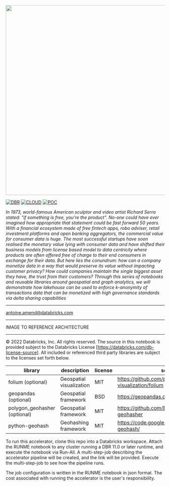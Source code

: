 <img src=https://d1r5llqwmkrl74.cloudfront.net/notebooks/fsi/fs-lakehouse-logo-transparent.png width="600px">

[![DBR](https://img.shields.io/badge/DBR-10.4ML-red?logo=databricks&style=for-the-badge)](https://docs.databricks.com/release-notes/runtime/10.4ml.html)
[![CLOUD](https://img.shields.io/badge/CLOUD-GCP-blue?logo=googlecloud&style=for-the-badge)](https://databricks.com/try-databricks)
[![POC](https://img.shields.io/badge/POC-5_days-green?style=for-the-badge)](https://databricks.com/try-databricks)

*In 1973, world-famous American sculptor and video artist Richard Serra stated: "if something is free, you’re the product". No-one could have ever imagined how appropriate that statement could be fast forward 50 years. With a financial ecosystem made of free fintech apps, robo adviser, retail investment platforms and open banking aggregators, the commercial value for consumer data is huge. The most successful startups have soon realised the monetary value lying with consumer data and have shifted their business models from license based model to data centricity where products are often offered free of charge to their end consumers in exchange for their data. But here lies the conundrum: how can a company monetize data in a way that would preserve its value without impacting customer privacy? How could companies maintain the single biggest asset they have, the trust from their customers? Through this series of notebooks and reusable libraries around geospatial and graph analytics, we will demonstrate how lakehouse can be used to enforce k-anonymity of transactions data that can be monetized with high governance standards via delta sharing capabilities*

---
<antoine.amend@databricks.com>

___


IMAGE TO REFERENCE ARCHITECTURE

___

&copy; 2022 Databricks, Inc. All rights reserved. The source in this notebook is provided subject to the Databricks License [https://databricks.com/db-license-source].  All included or referenced third party libraries are subject to the licenses set forth below.

| library                           | description               | license    | source                                              |
|-----------------------------------|---------------------------|------------|-----------------------------------------------------|
| folium (optional)                 | Geospatial visualization  | MIT        | https://github.com/python-visualization/folium      |
| geopandas (optional)              | Geospatial framework      | BSD        | https://geopandas.org/                              |  
| polygon_geohasher (optional)      | Geospatial framework      | MIT        | https://github.com/Bonsanto/polygon-geohasher       |  
| python-geohash                    | Geohashing framework      | MIT        | https://code.google.com/archive/p/python-geohash/   |  

To run this accelerator, clone this repo into a Databricks workspace. Attach the RUNME notebook to any cluster running a DBR 11.0 or later runtime, and execute the notebook via Run-All. A multi-step-job describing the accelerator pipeline will be created, and the link will be provided. Execute the multi-step-job to see how the pipeline runs.

The job configuration is written in the RUNME notebook in json format. The cost associated with running the accelerator is the user's responsibility.
